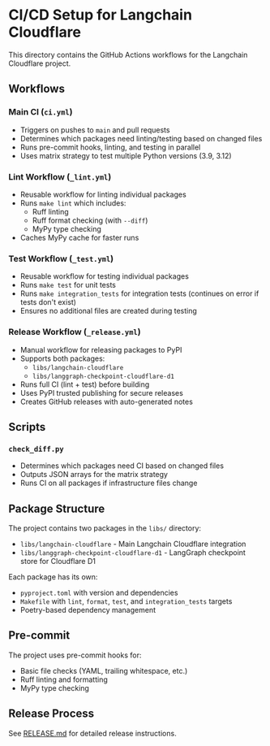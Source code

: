 # CI/CD Setup for Langchain Cloudflare

This directory contains the GitHub Actions workflows for the Langchain Cloudflare project.

## Workflows

### Main CI (`ci.yml`)
- Triggers on pushes to `main` and pull requests
- Determines which packages need linting/testing based on changed files
- Runs pre-commit hooks, linting, and testing in parallel
- Uses matrix strategy to test multiple Python versions (3.9, 3.12)

### Lint Workflow (`_lint.yml`)
- Reusable workflow for linting individual packages
- Runs `make lint` which includes:
  - Ruff linting
  - Ruff format checking (with `--diff`)
  - MyPy type checking
- Caches MyPy cache for faster runs

### Test Workflow (`_test.yml`)
- Reusable workflow for testing individual packages
- Runs `make test` for unit tests
- Runs `make integration_tests` for integration tests (continues on error if tests don't exist)
- Ensures no additional files are created during testing

### Release Workflow (`_release.yml`)
- Manual workflow for releasing packages to PyPI
- Supports both packages:
  - `libs/langchain-cloudflare`
  - `libs/langgraph-checkpoint-cloudflare-d1`
- Runs full CI (lint + test) before building
- Uses PyPI trusted publishing for secure releases
- Creates GitHub releases with auto-generated notes

## Scripts

### `check_diff.py`
- Determines which packages need CI based on changed files
- Outputs JSON arrays for the matrix strategy
- Runs CI on all packages if infrastructure files change

## Package Structure

The project contains two packages in the `libs/` directory:
- `libs/langchain-cloudflare` - Main Langchain Cloudflare integration
- `libs/langgraph-checkpoint-cloudflare-d1` - LangGraph checkpoint store for Cloudflare D1

Each package has its own:
- `pyproject.toml` with version and dependencies
- `Makefile` with `lint`, `format`, `test`, and `integration_tests` targets
- Poetry-based dependency management

## Pre-commit

The project uses pre-commit hooks for:
- Basic file checks (YAML, trailing whitespace, etc.)
- Ruff linting and formatting
- MyPy type checking

## Release Process

See [RELEASE.md](../RELEASE.md) for detailed release instructions.

